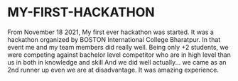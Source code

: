 # MY-FIRST-HACKATHON
From November 18 2021, My first ever hackathon was started. It was a hackathon organized by BOSTON International College Bharatpur. In that event me and my team members did really well. Being only +2 students, we were competing against bachelor level  competitor who are in high level than us in both in knowledge and skill And we did well actually... we came as an 2nd runner up even we are at disadvantage. It was amazing experience.  
